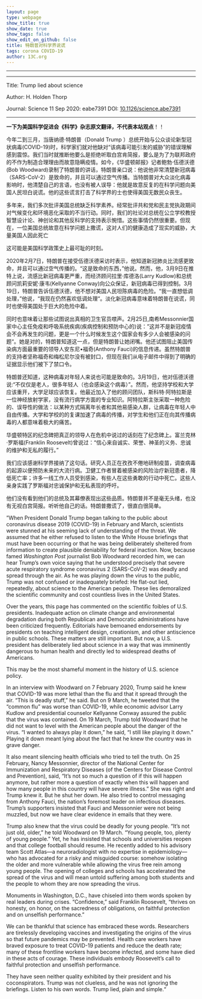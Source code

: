 ```yaml
---
layout: page
type: webpage
show_title: true
show_date: true
show_tags: false
show_edit_on_github: false
title: 特朗普对科学界说谎
tags: corona COVID-19
author: 13C.org
---
```


-----





-----

Title: Trump lied about science

Author:  H. Holden Thorp

Journal:   Science 11 Sep 2020: eabe7391 DOI: [10.1126/science.abe7391](https://science.sciencemag.org/content/early/2020/09/11/science.abe7391.full)

-----

**一下为美国科学促进会《科学》杂志原文翻译，不代表本站观点**！！



今年二到三月，当唐纳德·特朗普（Donald Trump ）总统开始与公众谈论新型冠状病毒(COVID-19)时，科学家们就对他缺对“该病毒可能引发的威胁”的错误理解感到震惊。我们当时就推断他要么是拒绝听取白宫肯简报，要么是为了为联邦政府的不作为制造合理理由而故意隐瞒疫情。如今，《华盛顿邮报》记者鲍勃·伍德沃德(Bob Woodward)录制了特朗普的讲话，特朗普亲口说：他说他非常清楚新冠病毒（SARS-CoV-2）是致命的，并且可以通过空气传播。当特朗普对大众淡化病毒影响时，他清楚自己的言语，也没有被人误导：他就是故意反复的在科学问题向美国人民坦白说谎。他的这些谎言打击了科学界的士也使得美国无数民众丧生。

多年来，我们多次批评美国总统缺乏科学素养。经常批评共和党和民主党执政期间对气候变化和环境恶化采取的不当行动。同时，我们的社论对总统在公立学校教授智慧设计论、神创论和其他反科学的支持表示惋惜。这些事情仍然很重要。但现在，一位美国总统故意在科学问题上撒谎，这对人们的健康造成了现实的威胁，大量美国人因此死亡

这可能是美国科学政策史上最可耻的时刻。

2020年2月7日，特朗普在接受伍德沃德采访时表示，他知道新冠肺炎比流感更致命，并且可以通过空气传播的。“这是致命的东西，”他说。然而，他，3月9日在推特上说，流感比新冠病毒更严重，而经济顾问拉里·库德洛(Larry Kudlow)和总统顾问凯莉安妮·康韦(Kellyanne Conway)向公众保证，新冠病毒已得到控制。3月19日，特朗普告诉伍德沃德，他不想对美国人民坦陈病毒的危险。“我一直想低调处理，”他说，“我现在仍然喜欢低调处理“。淡化新冠病毒意味着特朗普在说谎，同时也使得美国处于巨大的危险中着。

同时也意味着让那些试图说出真相的卫生官员噤声。2月25日,南希Messonnier国家中心主任免疫和呼吸系统疾病(疾病控制和预防中心的)说：”这并不是新冠疫情会不会再发生的问题，更是一个什么时候发生这个国家会有多少人会被感染的问题“。她是对的，特朗普知道这一点，但是特朗普让她闭嘴。他还试图阻止美国传染病方面最重要的领导人安东尼•福奇(Anthony Fauci)的信息传递。虽然特朗普的支持者坚称福奇和梅松尼尔没有被封口，但现在我们从电子邮件中得到了明确的证据显示他们被下了禁口令。

特朗普还知道，这种病毒对年轻人来说也可能是致命的。3月19日，他对伍德沃德说:“不仅仅是老人，很多年轻人（也会感染这个病毒）”。然而，他坚持学校和大学应该重开，大学足球应该恢复。他最近加入了他的顾问团队，斯科特·阿特拉斯是一位神经放射学家，没有流行病学方面的专业知识。阿特拉斯主张采取一种危险的、误导性的做法：以某种方式隔离年长者和其他易感染人群，让病毒在年轻人中自由传播。大学和学校的的复课加速了病毒的传播，对学生和他们正在向其传播病毒的人都意味着极大的痛苦。

华盛顿特区的纪念碑把真正的领导人在危机中说过的话刻在了纪念碑上。富兰克林·罗斯福(Franklin Roosevelt)曾说过：“信心来自诚实、荣誉、神圣的义务、忠诚的维护和无私的履行。”

我们应该感谢科学界接纳了这句话。研究人员正在孜孜不倦地研制疫苗，调查病毒的起源以便预防未来的大流行病。卫健工作者冒着被感染的风险治疗新冠患者，降低死亡率；许多一线工作人员受到感染，有些人在这些勇敢的行动中死亡。这些人亲身实践了罗斯福对忠诚保护和无私表现的呼吁。

他们没有看到他们的总统及其幕僚表现出这些品质。特朗普并不是毫无头绪，也没有无视白宫简报。听听他自己的话。特朗普撒谎了，很直白很简单。

”When President Donald Trump began talking to the public about coronavirus disease 2019 (COVID-19) in February and March, scientists were stunned at his seeming lack of understanding of the threat. We assumed that he either refused to listen to the White House briefings that must have been occurring or that he was being deliberately sheltered from information to create plausible deniability for federal inaction. Now, because famed *Washington Post* journalist Bob Woodward recorded him, we can hear Trump’s own voice saying that he understood precisely that severe acute respiratory syndrome coronavirus 2 (SARS-CoV-2) was deadly and spread through the air. As he was playing down the virus to the public, Trump was not confused or inadequately briefed: He flat-out lied, repeatedly, about science to the American people. These lies demoralized the scientific community and cost countless lives in the United States.

Over the years, this page has commented on the scientific foibles of U.S. presidents. Inadequate action on climate change and environmental degradation during both Republican and Democratic administrations have been criticized frequently. Editorials have bemoaned endorsements by presidents on teaching intelligent design, creationism, and other antiscience in public schools. These matters are still important. But now, a U.S. president has deliberately lied about science in a way that was imminently dangerous to human health and directly led to widespread deaths of Americans.

This may be the most shameful moment in the history of U.S. science policy.

In an interview with Woodward on 7 February 2020, Trump said he knew that COVID-19 was more lethal than the flu and that it spread through the air. “This is deadly stuff,” he said. But on 9 March, he tweeted that the “common flu” was worse than COVID-19, while economic advisor Larry Kudlow and presidential counselor Kellyanne Conway assured the public that the virus was contained. On 19 March, Trump told Woodward that he did not want to level with the American people about the danger of the virus. “I wanted to always play it down,” he said, “I still like playing it down.” Playing it down meant lying about the fact that he knew the country was in grave danger.

It also meant silencing health officials who tried to tell the truth. On 25 February, Nancy Messonnier, director of the National Center for Immunization and Respiratory Diseases (of the Centers for Disease Control and Prevention), said, “It’s not so much a question of if this will happen anymore, but rather more a question of exactly when this will happen and how many people in this country will have severe illness.” She was right and Trump knew it. But he shut her down. He also tried to control messaging from Anthony Fauci, the nation’s foremost leader on infectious diseases. Trump’s supporters insisted that Fauci and Messonnier were not being muzzled, but now we have clear evidence in emails that they were.

Trump also knew that the virus could be deadly for young people. “It’s not just old, older,” he told Woodward on 19 March. “Young people, too, plenty of young people.” Yet, he has insisted that schools and universities reopen and that college football should resume. He recently added to his advisory team Scott Atlas—a neuroradiologist with no expertise in epidemiology—who has advocated for a risky and misguided course: somehow isolating the older and more vulnerable while allowing the virus free rein among young people. The opening of colleges and schools has accelerated the spread of the virus and will mean untold suffering among both students and the people to whom they are now spreading the virus.

Monuments in Washington, D.C., have chiseled into them words spoken by real leaders during crises. “Confidence,” said Franklin Roosevelt, “thrives on honesty, on honor, on the sacredness of obligations, on faithful protection and on unselfish performance.”

We can be thankful that science has embraced these words. Researchers are tirelessly developing vaccines and investigating the origins of the virus so that future pandemics may be prevented. Health care workers have braved exposure to treat COVID-19 patients and reduce the death rate; many of these frontline workers have become infected, and some have died in these acts of courage. These individuals embody Roosevelt’s call to faithful protection and unselfish performance.

They have seen neither quality exhibited by their president and his coconspirators. Trump was not clueless, and he was not ignoring the briefings. Listen to his own words. Trump lied, plain and simple.“